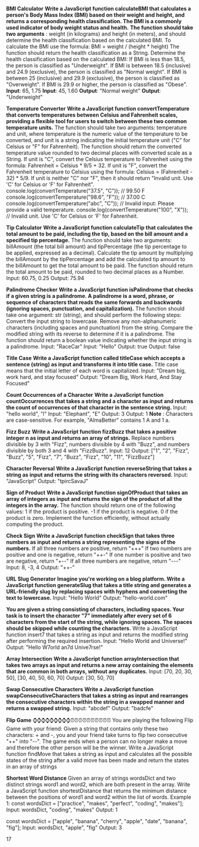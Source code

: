 **BMI Calculator**
**Write a JavaScript function calculateBMI that calculates a person's Body Mass Index (BMI) based on their weight and height, and returns a corresponding health classification. The BMI is a commonly used indicator of body weight status and health.**
**The function should take two arguments** : weight (in kilograms) and height (in meters), and should determine the health classification based on the calculated BMI. To calculate the BMI use the formula: BMI = weight / (height * height)
The function should return the health classification as a String. Determine the health classification based on the calculated BMI:
If BMI is less than 18.5, the person is classified as "Underweight".
If BMI is between 18.5 (inclusive) and 24.9 (exclusive), the person is classified as "Normal weight".
If BMI is between 25 (inclusive) and 29.9 (exclusive), the person is classified as "Overweight".
If BMI is 29.9 or higher, the person is classified as "Obese".
**Input**: 65, 1.75                  **Input**: 45, 1.60
**Output**: "Normal weight"          **Output**: "Underweight"



**Temperature Converter**
**Write a JavaScript function convertTemperature that converts temperatures between Celsius and Fahrenheit scales, providing a flexible tool for users to switch between these two common temperature units.**
The function should take two arguments: temperature and unit, where temperature is the numeric value of the temperature to be converted, and unit is a string indicating the initial temperature unit ("C" for Celsius or "F" for Fahrenheit).
The function should return the converted temperature value rounded to two decimal places with converted scale as a String.
If unit is "C", convert the Celsius temperature to Fahrenheit using the formula: Fahrenheit = Celsius * 9/5 + 32.
If unit is "F", convert the Fahrenheit temperature to Celsius using the formula: Celsius = (Fahrenheit - 32) * 5/9.
If unit is neither "C" nor "F", then it should return "Invalid unit. Use 'C' for Celsius or 'F' for Fahrenheit".
console.log(convertTemperature("37.5", "C")); // 99.50 F
console.log(convertTemperature("98.6", "F")); // 37.00 C
console.log(convertTemperature("abc", "C")); // Invalid input: Please provide a valid temperature.
console.log(convertTemperature("100", "X")); // Invalid unit. Use 'C' for Celsius or 'F' for Fahrenheit.


**Tip Calculator**
**Write a JavaScript function calculateTip that calculates the total amount to be paid, including the tip, based on the bill amount and a specified tip percentage.**
The function should take two arguments: billAmount (the total bill amount) and tipPercentage (the tip percentage to be applied, expressed as a decimal). Calculate the tip amount by multiplying the billAmount by the tipPercentage and add the calculated tip amount to the billAmount to get the total amount to be paid.
The function should return the total amount to be paid, rounded to two decimal places as a Number.
Input: 60.75, 0.25
Output: 75.94


**Palindrome Checker**
**Write a JavaScript function isPalindrome that checks if a given string is a palindrome. A palindrome is a word, phrase, or sequence of characters that reads the same forwards and backwards (ignoring spaces, punctuation, and capitalization).**
The function should take one argument: str (string), and should perform the following steps:
Convert the input string to lowercase.
Remove any non-alphanumeric characters (including spaces and punctuation) from the string.
Compare the modified string with its reverse to determine if it is a palindrome.
The function should return a boolean value indicating whether the input string is a palindrome.
Input: "RaceCar"               Input: "Hello"
Output: true                   Output: false



**Title Case**
**Write a JavaScript function called titleCase which accepts a sentence (string) as input and transforms it into title case.**
Title case means that the initial letter of each word is capitalized.
Input: "Dream big, work hard, and stay focused"
Output: "Dream Big, Work Hard, And Stay Focused"


**Count Occurrences of a Character**
**Write a JavaScript function countOccurrences that takes a string and a character as input and returns the count of occurrences of that character in the sentence string.**
Input: "hello world", "l"        Input: "Elephant", "E"
Output: 3                        Output: 1
**Note** : Characters are case-sensitive. For example, "AlmaBetter" contains 1 A and 1 a.


**Fizz Buzz**
**Write a JavaScript function fizzBuzz that takes a positive integer n as input and returns an array of strings.**
Replace numbers divisible by 3 with "Fizz", numbers divisible by 4 with "Buzz", and numbers divisible by both 3 and 4 with "FizzBuzz".
Input: 12
Output: ["1", "2", "Fizz", "Buzz", "5", "Fizz", "7", "Buzz", "Fizz", "10", "11", "FizzBuzz"]


**Character Reversal**
**Write a JavaScript function reverseString that takes a string as input and returns the string with its characters reversed.**
Input: "JavaScript"
Output: "tpircSavaJ"


**Sign of Product**
**Write a JavaScript function signOfProduct that takes an array of integers as input and returns the sign of the product of all the integers in the array.**
The function should return one of the following values:
1 if the product is positive.
-1 if the product is negative.
0 if the product is zero.
Implement the function efficiently, without actually computing the product.


**Check Sign**
**Write a JavaScript function checkSign that takes three numbers as input and returns a string representing the signs of the numbers.**
If all three numbers are positive, return "+++"
If two numbers are positive and one is negative, return "++-"
If one number is positive and two are negative, return "+--"
If all three numbers are negative, return "---"
Input: 8, -3, 4
Output: "++-"


**URL Slug Generator**
**Imagine you're working on a blog platform. Write a JavaScript function generateSlug that takes a title string and generates a URL-friendly slug by replacing spaces with hyphens and converting the text to lowercase.**
Input: "Hello World"
Output: "hello-world.com"


**You are given a string consisting of characters, including spaces. Your task is to insert the character "7" immediately after every set of 6 characters from the start of the string, while ignoring spaces. The spaces should be skipped while counting the characters.**
Write a JavaScript function insert7 that takes a string as input and returns the modified string after performing the required insertion.
Input: "Hello World and Universe!"
Output: "Hello W7orld an7d Unive7rse!"



**Array Intersection**
**Write a JavaScript function arrayIntersection that takes two arrays as input and returns a new array containing the elements that are common in both arrays, without any duplicates.**
Input:     [70, 20, 30, 50], [30, 40, 50, 60, 70]
Output:    [30, 50, 70]



**Swap Consecutive Characters**
**Write a JavaScript function swapConsecutiveCharacters that takes a string as input and rearranges the consecutive characters within the string in a swapped manner and returns a swapped string.**
Input:   "abcdef"
Output:  "badcfe"


**Flip Game**  ⌚⌚⌚⌚⌚⌚⌚⌚⌚⏰⏰⏰⏰⏰⏰⏰⏰⏰⏰
You are playing the following Flip Game with your friend: Given a string that contains only these two characters: + and -, you and your friend take turns to flip two consecutive "++" into "--". The game ends when a person can no longer make a move and therefore the other person will be the winner.
Write a JavaScript function findMove that takes a string as input and calculates all the possible states of the string after a valid move has been made and return the states in an array of strings


**Shortest Word Distance**
Given an array of strings wordsDict and two distinct strings word1 and word2, which are both present in the array. Write a JavaScript function shortestDistance that returns the minimum distance between the positions of word1 and word2 within the list of words.
Example 1:
const wordsDict = ["practice", "makes", "perfect", "coding", "makes"];
Input: wordsDict, "coding", "makes"
Output: 1

const wordsDict = ["apple", "banana", "cherry", "apple", "date", "banana", "fig"];
Input: wordsDict, "apple", "fig"
Output: 3




 17